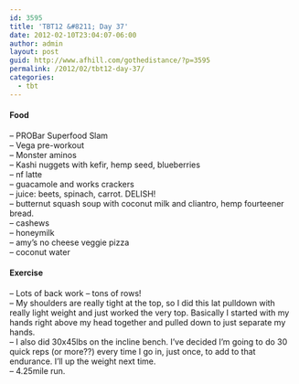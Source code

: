 ```yaml
---
id: 3595
title: 'TBT12 &#8211; Day 37'
date: 2012-02-10T23:04:07-06:00
author: admin
layout: post
guid: http://www.afhill.com/gothedistance/?p=3595
permalink: /2012/02/tbt12-day-37/
categories:
  - tbt
---
```

#### Food

&#8211; PROBar Superfood Slam  
&#8211; Vega pre-workout  
&#8211; Monster aminos  
&#8211; Kashi nuggets with kefir, hemp seed, blueberries  
&#8211; nf latte  
&#8211; guacamole and works crackers  
&#8211; juice: beets, spinach, carrot. DELISH!  
&#8211; butternut squash soup with coconut milk and cliantro, hemp fourteener bread.  
&#8211; cashews  
&#8211; honeymilk  
&#8211; amy&#8217;s no cheese veggie pizza  
&#8211; coconut water

#### Exercise

&#8211; Lots of back work &#8211; tons of rows!  
&#8211; My shoulders are really tight at the top, so I did this lat pulldown with really light weight and just worked the very top. Basically I started with my hands right above my head together and pulled down to just separate my hands.  
&#8211; I also did 30x45lbs on the incline bench. I&#8217;ve decided I&#8217;m going to do 30 quick reps (or more??) every time I go in, just once, to add to that endurance. I&#8217;ll up the weight next time.  
&#8211; 4.25mile run.